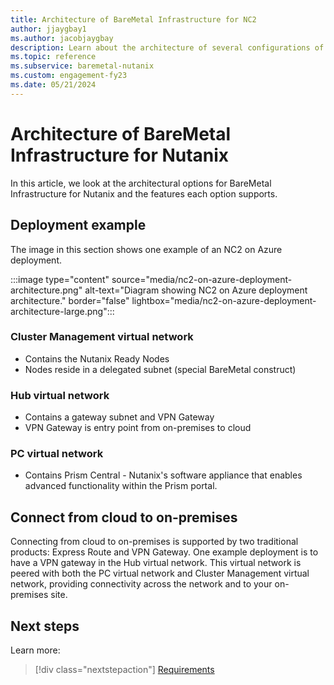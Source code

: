 ```yaml
---
title: Architecture of BareMetal Infrastructure for NC2
author: jjaygbay1
ms.author: jacobjaygbay
description: Learn about the architecture of several configurations of BareMetal Infrastructure for NC2.
ms.topic: reference
ms.subservice: baremetal-nutanix
ms.custom: engagement-fy23
ms.date: 05/21/2024
---
```


# Architecture of BareMetal Infrastructure for Nutanix

In this article, we look at the architectural options for BareMetal Infrastructure for Nutanix and the features each option supports.

## Deployment example

The image in this section shows one example of an NC2 on Azure deployment.

:::image type="content" source="media/nc2-on-azure-deployment-architecture.png" alt-text="Diagram showing NC2 on Azure deployment architecture." border="false" lightbox="media/nc2-on-azure-deployment-architecture-large.png":::

### Cluster Management virtual network

* Contains the Nutanix Ready Nodes
* Nodes reside in a delegated subnet (special BareMetal construct)

### Hub virtual network

* Contains a gateway subnet and VPN Gateway
* VPN Gateway is entry point from on-premises to cloud

### PC virtual network

* Contains Prism Central - Nutanix's software appliance that enables advanced functionality within the Prism portal.

## Connect from cloud to on-premises

Connecting from cloud to on-premises is supported by two traditional products: Express Route and VPN Gateway.
One example deployment is to have a VPN gateway in the Hub virtual network.
This virtual network is peered with both the PC virtual network and Cluster Management virtual network, providing connectivity across the network and to your on-premises site.

## Next steps

Learn more:

> [!div class="nextstepaction"]
> [Requirements](requirements.md)
